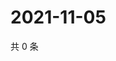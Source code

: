 # 2021-11-05

共 0 条

<!-- BEGIN WEIBO -->
<!-- 最后更新时间 Fri Nov 05 2021 21:20:19 GMT+0800 (China Standard Time) -->

<!-- END WEIBO -->
